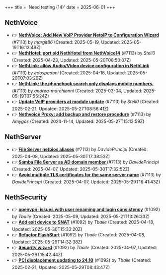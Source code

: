 +++
title = 'Need testing (14)'
date = 2025-06-01
+++

## NethVoice
- :point_right: **[NethVoice: Add New VoIP Provider NetoIP to Configuration Wizard](https://github.com/NethServer/dev/issues/7471)** (#7113) by *margit86* (Created: 2025-05-19, Updated: 2025-05-19T16:13:49Z)
- :point_right: **[NethHotel: port old NethHotel from NethVoice14](https://github.com/NethServer/dev/issues/7425)** (#7113) by *Stell0* (Created: 2025-04-23, Updated: 2025-05-20T08:50:07Z)
- :point_right: **[NethLink: allow Audio/Video device configuration in NethLink](https://github.com/NethServer/dev/issues/7414)** (#7113) by *edospadoni* (Created: 2025-04-18, Updated: 2025-05-20T07:03:20Z)
- :point_right: **[NethLink: the phonebook search only displays mobile numbers.](https://github.com/NethServer/dev/issues/7339)** (#7113) by *andrea-marchionni* (Created: 2025-03-04, Updated: 2025-05-19T07:55:24Z)
- :point_right: **[Update VoIP providers at module update](https://github.com/NethServer/dev/issues/7331)** (#7113) by *Stell0* (Created: 2025-02-21, Updated: 2025-05-27T08:56:41Z)
- :point_right: **[Nethvoice Proxy: add backup and restore procedure](https://github.com/NethServer/dev/issues/7113)** (#7113) by *Amygos* (Created: 2024-11-14, Updated: 2025-05-27T15:13:59Z)

## NethServer
- :point_right: **[File Server netbios aliases](https://github.com/NethServer/dev/issues/7388)** (#7113) by *DavidePrincipi* (Created: 2025-04-08, Updated: 2025-05-30T17:38:53Z)
- :point_right: **[Samba File Server as AD domain member ](https://github.com/NethServer/dev/issues/7384)** (#7113) by *DavidePrincipi* (Created: 2025-04-07, Updated: 2025-05-30T17:32:52Z)
- :point_right: **[Avoid multiple TLS certificates for the same server name](https://github.com/NethServer/dev/issues/7383)** (#7113) by *DavidePrincipi* (Created: 2025-04-07, Updated: 2025-05-29T16:41:43Z)

## NethSecurity
- :point_right: **[openvpn: issues with user renaming and login consistency](https://github.com/NethServer/nethsecurity/issues/1209)** (#1092) by *Tbaile* (Created: 2025-05-09, Updated: 2025-05-21T13:26:33Z)
- :point_right: **[Add exit device to SNAT](https://github.com/NethServer/nethsecurity/issues/1183)** (#1092) by *Tbaile* (Created: 2025-04-18, Updated: 2025-05-30T15:33:20Z)
- :point_right: **[Refactor FlashStart](https://github.com/NethServer/nethsecurity/issues/1162)** (#1092) by *Tbaile* (Created: 2025-04-08, Updated: 2025-05-29T14:32:38Z)
- :point_right: **[Security wizard](https://github.com/NethServer/nethsecurity/issues/1157)** (#1092) by *Tbaile* (Created: 2025-04-07, Updated: 2025-05-29T15:42:44Z)
- :point_right: **[PCI displacement updating to 24.10](https://github.com/NethServer/nethsecurity/issues/1092)** (#1092) by *Tbaile* (Created: 2025-02-21, Updated: 2025-05-29T08:43:47Z)

